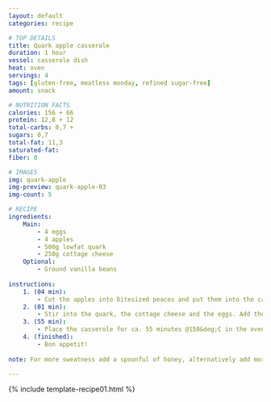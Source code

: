 ```yaml
---
layout: default
categories: recipe

# TOP DETAILS
title: Quark apple casserole
duration: 1 hour
vessel: casserole dish
heat: oven
servings: 4
tags: [gluten-free, meatless monday, refined sugar-free]
amount: snack

# NUTRITION FACTS
calories: 156 + 66
protein: 12,8 + 12
total-carbs: 0,7 + 
sugars: 0,7
total-fat: 11,3
saturated-fat: 
fiber: 0

# IMAGES
img: quark-apple
img-preview: quark-apple-03
img-count: 5

# RECIPE
ingredients:
    Main:
        - 4 eggs
        - 4 apples
        - 500g lowfat quark
        - 250g cottage cheese
    Optional:
        - Ground vanilla beans
        
instructions:
    1. (04 min): 
        - Cut the apples into bitesized peaces and put them into the casserole dish.
    2. (01 min): 
        - Stir into the quark, the cottage cheese and the eggs. Add the optional ground Vanilla beans.
    3. (55 min):
        - Place the casserole for ca. 55 minutes @150&deg;C in the oven.
    4. (finished): 
        - Bon appetit!
  
note: For more sweatness add a spoonful of honey, alternatively add more apples or a banana.

---
```

<!--more-->

{% include template-recipe01.html %}


